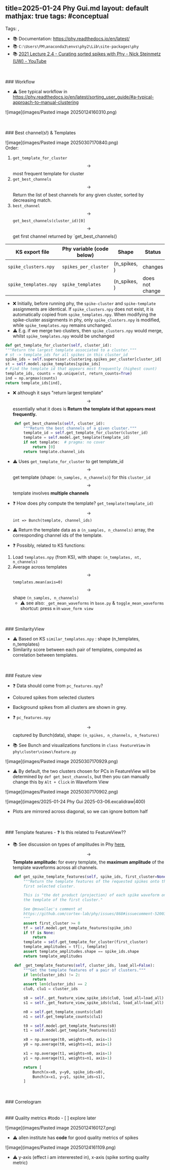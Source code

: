 
 title=2025-01-24 Phy Gui.md layout: default 
mathjax: true
tags: #conceptual
---
Tags:  ,  
- 📚 Documentation: https://phy.readthedocs.io/en/latest/
- 📚 `C:\Users\FM\anaconda3\envs\phy2\Lib\site-packages\phy`
- 📚 [2021 Lecture 2.4 - Curating sorted spikes with Phy - Nick Steinmetz (UW) - YouTube](https://www.youtube.com/watch?v=czdwIr-v5Yc)
<br>
<br>
###  Workflow

- ⚠️ See typical workflow in https://phy.readthedocs.io/en/latest/sorting_user_guide/#a-typical-approach-to-manual-clustering

![image](images/Pasted image 20250124160310.png)


<br>
<br>
### Best channel(s!) & Templates

![image](images/Pasted image 20250307170840.png)
<br>
Order:
1. `get_template_for_cluster` $$\rightarrow$$ most frequent template for cluster
2. `get_best_channels` $$\rightarrow$$ Return the list of best channels for any given cluster, sorted by decreasing match.
3. `best_channel` $$\rightarrow$$ `get_best_channels(cluster_id)[0]` $$\rightarrow$$ get first channel returned by `get_best_channels()




| KS export file        | Phy variable (code below) | Shape        | Status          |
| --------------------- | ------------------------- | ------------ | --------------- |
| `spike_clusters.npy`  | ``spikes_per_cluster``    | (n_spikes, ) | changes         |
| `spike_templates.npy` | ``spike_templates``       | (n_spikes, ) | does not change |




- ❌ Initially, before running phy, the ``spike-cluster`` and ``spike-template`` assignments are identical. If ``spike_clusters.npy`` does not exist, it is automatically copied from ``spike_templates.npy``. When modifying the spike-cluster assignments in phy, only ``spike_clusters.npy`` is modified, while ``spike_templates.npy`` remains unchanged.
- ⚠️ E.g. if we merge two clusters, then ``spike_clusters.npy`` would merge, whilst ``spike_templates.npy`` would be unchanged

```python
def get_template_for_cluster(self, cluster_id): 
"""Return the largest template associated to a cluster.""" 
# st -> template_ids for all spikes in this cluster_id
spike_ids = self.supervisor.clustering.spikes_per_cluster[cluster_id] 
st = self.model.spike_templates[spike_ids] 
# Find the template id that appears most frequently (highest count)
template_ids, counts = np.unique(st, return_counts=True) 
ind = np.argmax(counts) 
return template_ids[ind],
```
- ❌ although it says "return largest template" $$\rightarrow$$ essentially what it does is **Return the template id that appears most frequently.** 


```python
    def get_best_channels(self, cluster_id):
        """Return the best channels of a given cluster."""
        template_id = self.get_template_for_cluster(cluster_id)
        template = self.model.get_template(template_id)
        if not template:  # pragma: no cover
            return [0]
        return template.channel_ids
```
- ⚠️ Uses `get_template_for_cluster` to get template_id $$\rightarrow$$ get template (shape: `(n_samples, n_channels)`) for this `cluster_id` $$\rightarrow$$ template involves **multiple channels**


- ❓ How does phy compute the template?
``get_template(template_id)`` $$\rightarrow$$ ``int => Bunch(template, channel_ids)``
- ⚠️ Return the template data as a `(n_samples, n_channels)` array, the corresponding channel ids of the template.
- ❓ Possibly, related to KS functions: 
1. Load ``templates.npy`` (from KS), with shape: `(n_templates, nt, n_channels)`
2. Average across templates $$\rightarrow$$ ``templates.mean(axis=0)`` $$\rightarrow$$ shape `(n_samples, n_channels)` 
	- ⚠️ see also: `_get_mean_waveforms` in `base.py` & ``toggle_mean_waveforms`` shortcut: press `m` in `wave_form view`


<br>
<br>
### SimilarityView

- ⚠️ Based on KS  ``similar_templates.npy`` : shape (n_templates, n_templates)
- Similarity score between each pair of templates, computed as correlation between templates.

<br>
<br>
### Feature view

- ❓ Data should come from `pc_features.npy`?

- Coloured spikes from selected clusters
- Background spikes from all clusters are shown in grey.

- ❓ `pc_features.npy` $$\rightarrow$$ captured by Bunch(data), shape: `(n_spikes, n_channels, n_features)`
- 📚 See Bunch and visualizations functions in  `class FeatureView` in `phy\cluster\views\feature.py`


![image](images/Pasted image 20250307170929.png)
<br>
- ⚠️ By default, the two clusters chosen for PCs in FeatureView will be determined by  `def get_best_channels`, but then you can manually change this by `Alt + Click` in Waveform View

![image](images/Pasted image 20250307170902.png)

![image](images/2025-01-24 Phy Gui 2025-03-06.excalidraw|400)
- Plots are mirrored across diagonal, so we can ignore bottom half

<br>
<br>
### Template features
- ❓ Is this related to FeatureView??

- 📚 See discussion on types of amplitudes in Phy [here](https://phy.readthedocs.io/en/latest/terminology/#amplitude), $$\rightarrow$$ **Template amplitude:** for every template, the **maximum amplitude** of the template waveforms across all channels.



```python
    def get_spike_template_features(self, spike_ids, first_cluster=None, **kwargs):
		"""Return the template features of the requested spikes onto the 
        first selected cluster.

        This is "the dot product (projection) of each spike waveform onto 
        the template of the first cluster."

        See @mswallac's comment at
        https://github.com/cortex-lab/phy/issues/868#issuecomment-520032905
        """
        assert first_cluster >= 0
        tf = self.model.get_template_features(spike_ids)
        if tf is None:
            return
        template = self.get_template_for_cluster(first_cluster)
        template_amplitudes = tf[:, template]
        assert template_amplitudes.shape == spike_ids.shape
        return template_amplitudes
```


```python
    def _get_template_features(self, cluster_ids, load_all=False):
        """Get the template features of a pair of clusters."""
        if len(cluster_ids) != 2:
            return
        assert len(cluster_ids) == 2
        clu0, clu1 = cluster_ids

        s0 = self._get_feature_view_spike_ids(clu0, load_all=load_all)
        s1 = self._get_feature_view_spike_ids(clu1, load_all=load_all)

        n0 = self.get_template_counts(clu0)
        n1 = self.get_template_counts(clu1)

        t0 = self.model.get_template_features(s0)
        t1 = self.model.get_template_features(s1)

        x0 = np.average(t0, weights=n0, axis=1)
        y0 = np.average(t0, weights=n1, axis=1)

        x1 = np.average(t1, weights=n0, axis=1)
        y1 = np.average(t1, weights=n1, axis=1)

        return [
            Bunch(x=x0, y=y0, spike_ids=s0),
            Bunch(x=x1, y=y1, spike_ids=s1),
        ]
```





<br>
<br>
### Correlogram
<br>


<br>
<br>
### Quality metrics 
#todo 
- [ ] explore later

![image](images/Pasted image 20250124160127.png)
- ⚠️ allen institute has **code** for good quality metrics of spikes 

![image](images/Pasted image 20250124161109.png)

- ⚠️ y-axis (effect i am intererested in), x-axis (spike sorting quality metric)
